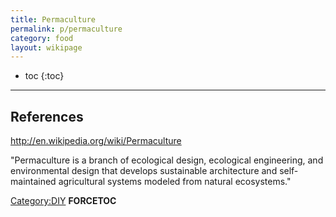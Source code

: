 ```yaml
---
title: Permaculture
permalink: p/permaculture
category: food
layout: wikipage
---
```


* toc
{:toc}

----

References
----------

<http://en.wikipedia.org/wiki/Permaculture>

"Permaculture is a branch of ecological design, ecological engineering, and environmental design that develops sustainable architecture and self-maintained agricultural systems modeled from natural ecosystems."

[Category:DIY](/Category:DIY "wikilink") __FORCETOC__
